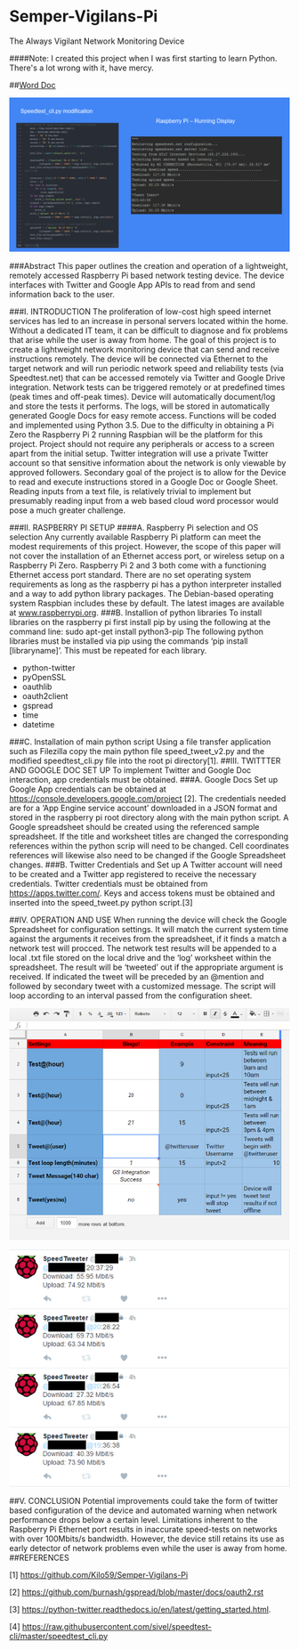 # Semper-Vigilans-Pi
The Always Vigilant Network Monitoring Device

####Note: I created this project when I was first starting to learn Python. There's a lot wrong with it, have mercy.

##[Word Doc](https://github.com/Kilo59/Semper-Vigilans-Pi/raw/master/SemperVigilansPi.doc)

![Example](https://github.com/Kilo59/Semper-Vigilans-Pi/blob/master/images/speed_tweet1.PNG?raw=true)

###Abstract
This paper outlines the creation and operation of a lightweight, remotely accessed Raspberry Pi based network testing device. The device interfaces with Twitter and Google App APIs to read from and send information back to the user.

###I.	INTRODUCTION 
The proliferation of low-cost high speed internet services has led to an increase in personal servers located within the home. Without a dedicated IT team, it can be difficult to diagnose and fix problems that arise while the user is away from home. The goal of this project is to create a lightweight network monitoring device that can send and receive instructions remotely. The device will be connected via Ethernet to the target network and will run periodic network speed and reliability tests (via Speedtest.net) that can be accessed remotely via Twitter and Google Drive integration. Network tests can be triggered remotely or at predefined times (peak times and off-peak times). Device will automatically document/log and store the tests it performs. The logs, will be stored in automatically generated Google Docs for easy remote access. Functions will be coded and implemented using Python 3.5. Due to the difficulty in obtaining a Pi Zero the Raspberry Pi 2 running Raspbian will be the platform for this project. Project should not require any peripherals or access to a screen apart from the initial setup. Twitter integration will use a private Twitter account so that sensitive information about the network is only viewable by approved followers.  Secondary goal of the project is to allow for the Device to read and execute instructions stored in a Google Doc or Google Sheet. Reading inputs from a text file, is relatively trivial to implement but presumably reading input from a web based cloud word processor would pose a much greater challenge. 

###II.	RASPBERRY PI SETUP
####A.	Raspberry Pi selection and OS selection
Any currently available Raspberry Pi platform can meet the modest requirements of this project. However, the scope of this paper will not cover the installation of an Ethernet access port, or wireless setup on a Raspberry Pi Zero. Raspberry Pi 2 and 3 both come with a functioning Ethernet access port standard. 
There are no set operating system requirements as long as the raspberry pi has a python interpreter installed and a way to add python library packages. The Debian-based operating system Raspbian includes these by default. The latest images are available at  www.raspberrypi.org. 
###B.	Installion of python libraries
To install libraries on the raspberry pi first install pip by using the following at the command line: sudo apt-get install python3-pip
The following python libraries must be installed via pip using the commands ‘pip install [libraryname]’. This must be repeated for each library. 
*	python-twitter
*	pyOpenSSL
*	oauthlib
*	oauth2client
*	gspread
*	time
*	datetime

###C.	Installation of main python script
Using a file transfer application such as Filezilla copy the main python file speed_tweet_v2.py and the modified speedtest_cli.py file into the root pi directory[1]. 
##III.	TWITTTER AND GOOGLE DOC SET UP
To implement Twitter and Google Doc interaction, app credentials must be obtained. 
###A.	Google Docs Set up
Google App credentials can be obtained at https://console.developers.google.com/project [2]. The credentials needed are for a ‘App Engine service account’ downloaded in a JSON format and stored in the raspberry pi root directory along with the main python script. 
A Google spreadsheet should be created using the referenced sample spreadsheet. If the title and worksheet titles are changed the corresponding references within the python scrip will need to be changed. Cell coordinates references will likewise also need to be changed if the Google Spreadsheet changes. 
###B.	Twitter Credentials and Set up
A Twitter account will need to be created and a Twitter app registered to receive the necessary credentials.
Twitter credentials must be obtained from https://apps.twitter.com/. Keys and access tokens must be obtained and inserted into the speed_tweet.py python script.[3]

##IV.	OPERATION AND USE
When running the device will check the Google Spreadsheet for configuration settings. It will match the current system time against the arguments it receives from the spreadsheet, if it finds a match a network test will procced. The network test results will be appended to a local .txt file stored on the local drive and the ‘log’ worksheet within the spreadsheet. The result will be ‘tweeted’ out if the appropriate argument is received. If indicated the tweet will be preceded by an @mention and followed by secondary tweet with a customized message. The script will loop according to an interval passed from the configuration sheet.

![Settings](https://github.com/Kilo59/Semper-Vigilans-Pi/blob/master/images/Capture.PNG?raw=true)

![TwitterBot](https://github.com/Kilo59/Semper-Vigilans-Pi/blob/master/images/Speed_tweeter.png?raw=true)

##V.	CONCLUSION
Potential improvements could take the form of twitter based configuration of the device and automated warning when network performance drops below a certain level. Limitations inherent to the Raspberry Pi Ethernet port results in inaccurate speed-tests on networks with over 100Mbits/s bandwidth. However, the device still retains its use as early detector of network problems even while the user is away from home.     
##REFERENCES

[1]	 https://github.com/Kilo59/Semper-Vigilans-Pi

[2]	https://github.com/burnash/gspread/blob/master/docs/oauth2.rst

[3]	https://python-twitter.readthedocs.io/en/latest/getting_started.html.

[4]	https://raw.githubusercontent.com/sivel/speedtest-cli/master/speedtest_cli.py 
 
 
